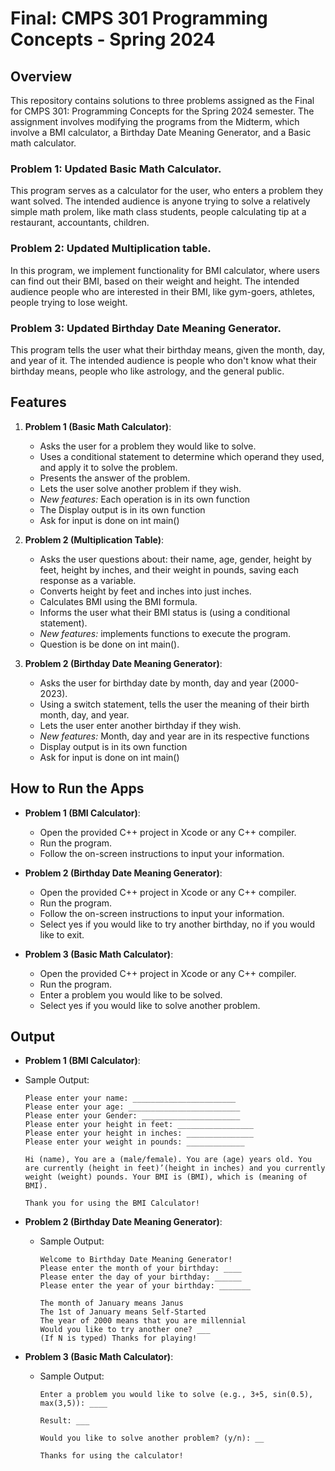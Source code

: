 # Final: CMPS 301 Programming Concepts - Spring 2024

## Overview
This repository contains solutions to three problems assigned as the Final for CMPS 301: Programming Concepts for the Spring 2024 semester. The assignment involves modifying the programs from the Midterm, which involve a BMI calculator, a Birthday Date Meaning Generator, and a Basic math calculator.

### Problem 1: Updated Basic Math Calculator.
This program serves as a calculator for the user, who enters a problem they want solved. The intended audience is anyone trying to solve a relatively simple math prolem, like math class students, people calculating tip at a restaurant, accountants, children.

### Problem 2: Updated Multiplication table.
In this program, we implement functionality for BMI calculator, where users can find out their BMI, based on their weight and height. The intended audience people who are interested in their BMI, like gym-goers, athletes, people trying to lose weight.

### Problem 3: Updated Birthday Date Meaning Generator.
This program tells the user what their birthday means, given the month, day, and year of it. The intended audience is people who don't know what their birthday means, people who like astrology, and the general public.


## Features

1. **Problem 1 (Basic Math Calculator)**:
   - Asks the user for a problem they would like to solve.
   - Uses a conditional statement to determine which operand they used, and apply it to solve the problem.
   - Presents the answer of the problem.
   - Lets the user solve another problem if they wish.
   - *New features:* Each operation is in its own function
   - The Display output is in its own function
   - Ask for input is done on int main()

2. **Problem 2 (Multiplication Table)**:
   - Asks the user questions about: their name, age, gender, height by feet, height by inches, and their weight in pounds, saving each response as a variable.
   - Converts height by feet and inches into just inches.
   - Calculates BMI using the BMI formula.
   - Informs the user what their BMI status is (using a conditional statement).
   - *New features:* implements functions to execute the program.
   - Question is be done on int main().

   
3. **Problem 2 (Birthday Date Meaning Generator)**:
   - Asks the user for birthday date by month, day and year (2000-2023).
   - Using a switch statement, tells the user the meaning of their birth month, day, and year.
   - Lets the user enter another birthday if they wish.
   - *New features:* Month, day and year are in its respective functions
   - Display output is in its own function
   - Ask for input is done on int main()


## How to Run the Apps
- **Problem 1 (BMI Calculator)**:
  - Open the provided C++ project in Xcode or any C++ compiler.
  - Run the program.
  - Follow the on-screen instructions to input your information.

- **Problem 2 (Birthday Date Meaning Generator)**:
  - Open the provided C++ project in Xcode or any C++ compiler.
  - Run the program.
  - Follow the on-screen instructions to input your information.
  - Select yes if you would like to try another birthday, no if you would like to exit.
 
- **Problem 3 (Basic Math Calculator)**:
  - Open the provided C++ project in Xcode or any C++ compiler.
  - Run the program.
  - Enter a problem you would like to be solved.
  - Select yes if you would like to solve another problem.


## Output
- **Problem 1 (BMI Calculator)**:
- Sample Output:
    ```
    Please enter your name: _______________________
    Please enter your age: _________________________
    Please enter your Gender: ______________________
    Please enter your height in feet: _________________
    Please enter your height in inches: _______________
    Please enter your weight in pounds: _____________

    Hi (name), You are a (male/female). You are (age) years old. You are currently (height in feet)’(height in inches) and you currently weight (weight) pounds. Your BMI is (BMI), which is (meaning of BMI).

    Thank you for using the BMI Calculator!
    
    ```

- **Problem 2 (Birthday Date Meaning Generator)**:
  - Sample Output:
    ```
    Welcome to Birthday Date Meaning Generator!
    Please enter the month of your birthday: ____
    Please enter the day of your birthday: ______
    Please enter the year of your birthday: _______

    The month of January means Janus
    The 1st of January means Self-Started
    The year of 2000 means that you are millennial
    Would you like to try another one? ___
    (If N is typed) Thanks for playing!
    
    ```

- **Problem 3 (Basic Math Calculator)**:
  - Sample Output:
    ```
    Enter a problem you would like to solve (e.g., 3+5, sin(0.5), max(3,5)): ____

    Result: ___

    Would you like to solve another problem? (y/n): __

    Thanks for using the calculator!
    
    ```
